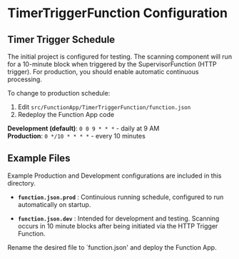 # TimerTriggerFunction Configuration

## Timer Trigger Schedule

The initial project is configured for testing. The scanning component will run for a 10-minute block when triggered by the SupervisorFunction (HTTP trigger). For production, you should enable automatic continuous processing.

To change to production schedule:

1. Edit `src/FunctionApp/TimerTriggerFunction/function.json`
2. Redeploy the Function App code

**Development (default)**: `0 0 9 * * *` - daily at 9 AM  
**Production**: `0 */10 * * * *` - every 10 minutes

## Example Files

Example Production and Development configurations are included in this directory.

- **`function.json.prod`** : Continuious running schedule, configured to run automatically on startup.

- **`function.json.dev`** : Intended for development and testing.  Scanning occurs in 10 minute blocks after being initiated via the HTTP Trigger Function.

Rename the desired file to `function.json' and deploy the Function App.
